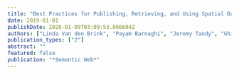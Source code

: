 ```yaml
---
title: "Best Practices for Publishing, Retrieving, and Using Spatial Data on the Web"
date: 2019-01-01
publishDate: 2020-01-09T03:09:53.866604Z
authors: ["Linda Van den Brink", "Payam Barnaghi", "Jeremy Tandy", "Ghislain Atemezing", "Rob Atkinson", "Byron Cochrane", "Yasmin Fathy", "Raúl Garcı́a Castro", "Armin Haller", "Andreas Harth", " others"]
publication_types: ["2"]
abstract: ""
featured: false
publication: "*Semantic Web*"
---
```


